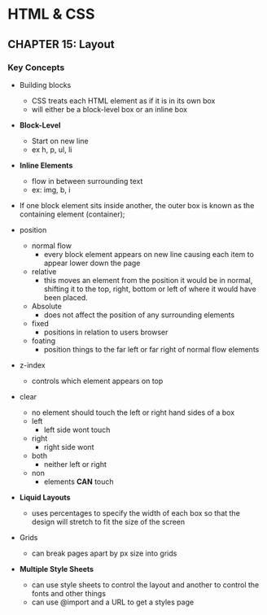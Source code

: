 
# HTML & CSS

## CHAPTER 15: Layout

### Key Concepts

- Building blocks
  - CSS treats each HTML element as if it is in its own box
  - will either be a block-level box or an inline box

- **Block-Level**
  - Start on new line
  - ex h, p, ul, li

- **Inline Elements**
  - flow in between surrounding text
  - ex: img, b, i

- If one block element sits inside another, the outer box is known as the containing element (container);

- position
  - normal flow
    - every block element appears on new line causing each item to appear lower down the page
  - relative
    - this moves an element from the position it would be in normal, shifting it to the top, right, bottom or left of where it would have been placed.
  - Absolute
    - does not affect the position of any surrounding elements
  - fixed 
    - positions in relation to users browser
  - foating
    - position things to the far left or far right of normal flow elements

- z-index 
  - controls which element appears on top

- clear 
  - no element should touch the left or right hand sides of a box
  - left
    - left side wont touch
  - right
    - right side wont
  - both
    - neither left or right
  - non 
    - elements **CAN** touch

- **Liquid Layouts**
  - uses percentages to specify the width of each box so that the design will stretch to fit the size of the screen

- Grids
  - can break pages apart by px size into grids

- **Multiple Style Sheets**
  - can use style sheets to control the layout and another to control the fonts and other things
  - can use @import and a URL to get a styles page